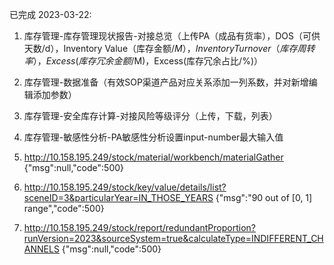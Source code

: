 已完成
2023-03-22:
1. 库存管理-库存管理现状报告-对接总览（上传PA（成品有货率），DOS（可供天数/d），Inventory Value（库存金额/$M），Inventory Turnover（库存周转率），Excess(库存冗余金额/$M)，Excess(库存冗余占比/%)）
2. 库存管理-数据准备（有效SOP渠道产品对应关系添加一列系数，并对新增编辑添加参数）
3. 库存管理-安全库存计算-对接风险等级评分（上传，下载，列表）
4. 库存管理-敏感性分析-PA敏感性分析设置input-number最大输入值


1. http://10.158.195.249/stock/material/workbench/materialGather
    {"msg":null,"code":500}

2. http://10.158.195.249/stock/key/value/details/list?sceneID=3&particularYear=IN_THOSE_YEARS
    {"msg":"90 out of [0, 1] range","code":500}

3. http://10.158.195.249/stock/report/redundantProportion?runVersion=2023&sourceSystem=true&calculateType=INDIFFERENT_CHANNELS
    {"msg":null,"code":500}